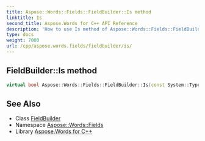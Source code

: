 ```yaml
---
title: Aspose::Words::Fields::FieldBuilder::Is method
linktitle: Is
second_title: Aspose.Words for C++ API Reference
description: 'How to use Is method of Aspose::Words::Fields::FieldBuilder class in C++.'
type: docs
weight: 7000
url: /cpp/aspose.words.fields/fieldbuilder/is/
---
```

## FieldBuilder::Is method




```cpp
virtual bool Aspose::Words::Fields::FieldBuilder::Is(const System::TypeInfo &target) const override
```

## See Also

* Class [FieldBuilder](../)
* Namespace [Aspose::Words::Fields](../../)
* Library [Aspose.Words for C++](../../../)
